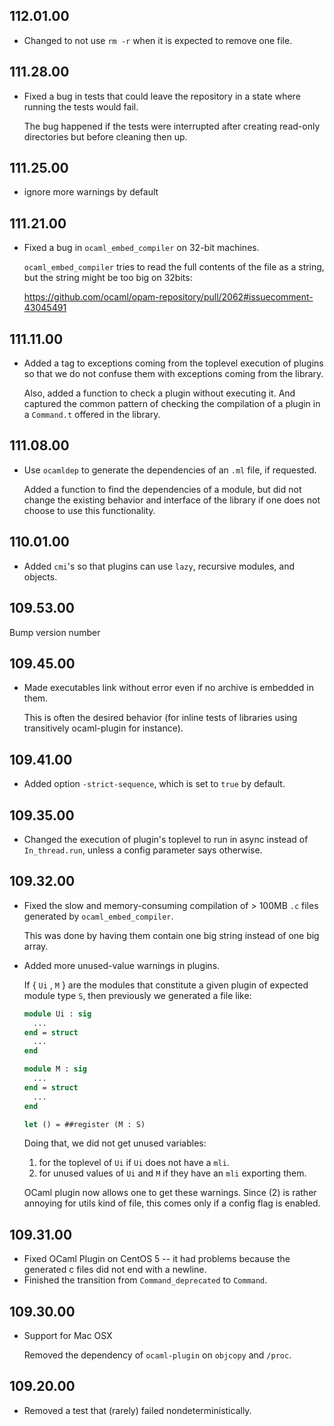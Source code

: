 ## 112.01.00

- Changed to not use `rm -r` when it is expected to remove one file.

## 111.28.00

- Fixed a bug in tests that could leave the repository in a state where
  running the tests would fail.

    The bug happened if the tests were interrupted after creating
    read-only directories but before cleaning then up.

## 111.25.00

- ignore more warnings by default

## 111.21.00

- Fixed a bug in `ocaml_embed_compiler` on 32-bit machines.

    `ocaml_embed_compiler` tries to read the full contents of the file as
    a string, but the string might be too big on 32bits:

    https://github.com/ocaml/opam-repository/pull/2062#issuecomment-43045491

## 111.11.00

- Added a tag to exceptions coming from the toplevel execution of
  plugins so that we do not confuse them with exceptions coming from
  the library.

  Also, added a function to check a plugin without executing it.  And
  captured the common pattern of checking the compilation of a plugin
  in a `Command.t` offered in the library.

## 111.08.00

- Use `ocamldep` to generate the dependencies of an `.ml` file, if
  requested.

    Added a function to find the dependencies of a module, but did not
    change the existing behavior and interface of the library if one
    does not choose to use this functionality.

## 110.01.00

- Added `cmi`'s so that plugins can use `lazy`, recursive modules, and
  objects.

## 109.53.00

Bump version number

## 109.45.00

- Made executables link without error even if no archive is embedded
  in them.

  This is often the desired behavior (for inline tests of libraries
  using transitively ocaml-plugin for instance).

## 109.41.00

- Added option `-strict-sequence`, which is set to `true` by default.

## 109.35.00

- Changed the execution of plugin's toplevel to run in async instead
  of `In_thread.run`, unless a config parameter says otherwise.

## 109.32.00

- Fixed the slow and memory-consuming compilation of > 100MB `.c` files generated by `ocaml_embed_compiler`.

  This was done by having them contain one big string instead of one big
  array.

- Added more unused-value warnings in plugins.

  If { `Ui` , `M` } are the modules that constitute a given plugin of
  expected module type `S`, then previously we generated a file like:

  ```ocaml
  module Ui : sig
    ...
  end = struct
    ...
  end

  module M : sig
    ...
  end = struct
    ...
  end

  let () = ##register (M : S)
  ```

  Doing that, we did not get unused variables:

  1. for the toplevel of `Ui` if `Ui` does not have a `mli`.
  2. for unused values of `Ui` and `M` if they have an `mli` exporting them.

  OCaml plugin now allows one to get these warnings.  Since (2) is
  rather annoying for utils kind of file, this comes only if a config
  flag is enabled.

## 109.31.00

- Fixed OCaml Plugin on CentOS 5 -- it had problems because the generated c files did not end with a newline.
- Finished the transition from `Command_deprecated` to `Command`.

## 109.30.00

- Support for Mac OSX

  Removed the dependency of `ocaml-plugin` on `objcopy` and `/proc`.

## 109.20.00

- Removed a test that (rarely) failed nondeterministically.

